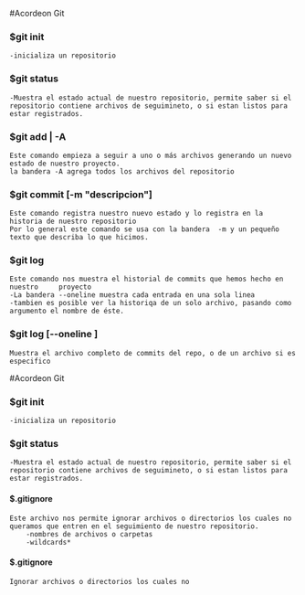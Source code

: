 
#Acordeon Git
### $git init
    -inicializa un repositorio
### $git status
    -Muestra el estado actual de nuestro repositorio, permite saber si el repositorio contiene archivos de seguimineto, o si estan listos para estar registrados.
### $git add <archivo> | -A
    Este comando empieza a seguir a uno o más archivos generando un nuevo estado de nuestro proyecto.
    la bandera -A agrega todos los archivos del repositorio
### $git commit [-m "descripcion"]
    Este comando registra nuestro nuevo estado y lo registra en la historia de nuestro repositorio
    Por lo general este comando se usa con la bandera  -m y un pequeño texto que describa lo que hicimos.
    
### $git log
    Este comando nos muestra el historial de commits que hemos hecho en nuestro     proyecto 
    -La bandera --oneline muestra cada entrada en una sola linea
    -tambien es posible ver la historiqa de un solo archivo, pasando como           argumento el nombre de éste.
    
### $git log [--oneline <archivo>]
    Muestra el archivo completo de commits del repo, o de un archivo si es         especifico

#Acordeon Git
### $git init
    -inicializa un repositorio
### $git status
    -Muestra el estado actual de nuestro repositorio, permite saber si el repositorio contiene archivos de seguimineto, o si estan listos para estar registrados.
#### $.gitignore
    
    Este archivo nos permite ignorar archivos o directorios los cuales no            queramos que entren en el seguimiento de nuestro repositorio.
        -nombres de archivos o carpetas
        -wildcards*
#### $.gitignore
    Ignorar archivos o directorios los cuales no 

    
    
    
    
    
    
    
    
    
    
    
    
    
    
    

